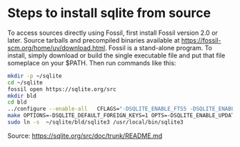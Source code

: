 # Steps to install sqlite from source

To access sources directly using Fossil, first install Fossil version 2.0 or later. Source tarballs and precompiled binaries available at <https://fossil-scm.org/home/uv/download.html>. Fossil is a stand-alone program. To install, simply download or build the single executable file and put that file someplace on your $PATH. Then run commands like this:

```bash
mkdir -p ~/sqlite
cd ~/sqlite
fossil open https://sqlite.org/src
mkdir bld
cd bld
../configure --enable-all   CFLAGS="-DSQLITE_ENABLE_FTS5 -DSQLITE_ENABLE_LOAD_EXTENSION"
make OPTIONS=-DSQLITE_DEFAULT_FOREIGN_KEYS=1 OPTS=-DSQLITE_ENABLE_UPDATE_DELETE_LIMIT OPTS=-DSQLITE_ENABLE_FTS5 OPTS=-DSQLITE_ENABLE_LOAD_EXTENSION sqlite3
sudo ln -s  ~/sqlite/bld/sqlite3 /usr/local/bin/sqlite3
```

Source: <https://sqlite.org/src/doc/trunk/README.md>
